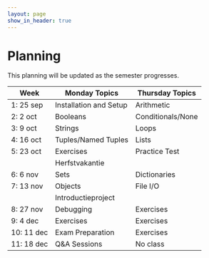 ```yaml
---
layout: page
show_in_header: true
---
```

# Planning

This planning will be updated as the semester progresses.

| Week | Monday Topics | Thursday Topics |
| ---- | ------ | ------ |
| 1: 25 sep| Installation and Setup | Arithmetic |
| 2: 2 oct | Booleans | Conditionals/None |
| 3: 9 oct | Strings | Loops |
| 4: 16 oct | Tuples/Named Tuples | Lists |
| 5: 23 oct | Exercises | Practice Test |
|  | Herfstvakantie |  |
| 6: 6 nov | Sets | Dictionaries |
| 7: 13 nov | Objects | File I/O |
|   | Introductieproject |  |
| 8: 27 nov | Debugging | Exercises |
| 9: 4 dec | Exercises | Exercises
| 10: 11 dec | Exam Preparation | Exercises |
| 11: 18 dec | Q&A Sessions | No class |
